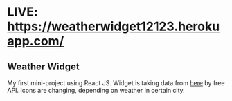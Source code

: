 # LIVE: https://weatherwidget12123.herokuapp.com/

## Weather Widget

My first mini-project using React JS. Widget is taking data from [here](https://openweathermap.org) by free API. 
Icons are changing, depending on weather in certain city.